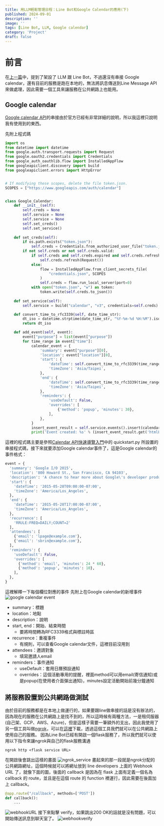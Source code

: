 ```yaml
---
title: 用LLM輕鬆管理日程：Line Bot和Google Calendar的應用(下)
published: 2024-09-01
description: ''
image: ''
tags: [Line Bot, LLM, Google calendar]
category: 'Project'
draft: false 
---
```

# 前言
在[上一篇](../first/)中，提到了架設了 LLM 跟 Line Bot，不過還沒有串接 Google calendar，還有目前的服務是跑在本地的，無法將訊息傳送到Line Message API來做處理，因此需要一個工具來讓服務在公共網路上也能用。

## Google calendar
[Google calendar API](https://developers.google.com/calendar/api/guides/overview?hl=zh-tw)的串接由於官方已經有非常詳細的說明，所以我這裡只說明我有使用到的東西。

先附上程式碼
```python
import os
from datetime import datetime
from google.auth.transport.requests import Request
from google.oauth2.credentials import Credentials
from google_auth_oauthlib.flow import InstalledAppFlow
from googleapiclient.discovery import build
from googleapiclient.errors import HttpError


# If modifying these scopes, delete the file token.json.
SCOPES = ["https://www.googleapis.com/auth/calendar"]


class Google_Calendar:
    def __init__(self):
        self.creds = None
        self.service = None
        self.service = None
        self.set_creds()
        self.set_service()
    
    def set_creds(self):
        if os.path.exists("token.json"):
            self.creds = Credentials.from_authorized_user_file("token.json", SCOPES)
        if not self.creds or not self.creds.valid:
            if self.creds and self.creds.expired and self.creds.refresh_token:
                self.creds.refresh(Request())
            else:
                flow = InstalledAppFlow.from_client_secrets_file(
                    "credentials.json", SCOPES
                )
                self.creds = flow.run_local_server(port=0)
            with open("token.json", "w") as token:
                token.write(self.creds.to_json())
    
    def set_service(self):
        self.service = build("calendar", "v3", credentials=self.creds)

    def convert_time_to_rfc3339(self, date_time_str):
        dt_iso = datetime.strptime(date_time_str, "%Y-%m-%d %H:%M").isoformat()
        return dt_iso

    def add_event(self, event):
        event["purpose"] = list(event["purpose"])
        for time_range in event["time"]:
            calendar_event = {
                'summary': event["purpose"][0],
                'location': event["location"][0],
                'start': {
                    'dateTime': self.convert_time_to_rfc3339(time_range[0]),
                    'timeZone': 'Asia/Taipei',
                },
                'end': {
                    'dateTime': self.convert_time_to_rfc3339(time_range[1]),
                    'timeZone': 'Asia/Taipei',
                },
                'reminders': {
                    'useDefault': False,
                    'overrides': [
                        {'method': 'popup', 'minutes': 30},
                    ],
                },
            }
            insert_event_result = self.service.events().insert(calendarId='primary', body=calendar_event).execute()
            print('Event created: %s' % (insert_event_result.get('htmlLink')))
```
這裡的程式碼主要是參照[Calendar API快速導覽入門](https://developers.google.com/calendar/api/quickstart/python?hl=zh-tw)中的 quickstart.py 所設置的串接程式碼，接下來就要添加Google calendar事件了，這是Google calendar的事件格式：
```python
event = {
  'summary': 'Google I/O 2015',
  'location': '800 Howard St., San Francisco, CA 94103',
  'description': 'A chance to hear more about Google\'s developer products.',
  'start': {
    'dateTime': '2015-05-28T09:00:00-07:00',
    'timeZone': 'America/Los_Angeles',
  },
  'end': {
    'dateTime': '2015-05-28T17:00:00-07:00',
    'timeZone': 'America/Los_Angeles',
  },
  'recurrence': [
    'RRULE:FREQ=DAILY;COUNT=2'
  ],
  'attendees': [
    {'email': 'lpage@example.com'},
    {'email': 'sbrin@example.com'},
  ],
  'reminders': {
    'useDefault': False,
    'overrides': [
      {'method': 'email', 'minutes': 24 * 60},
      {'method': 'popup', 'minutes': 10},
    ],
  },
}
```
這裡解釋一下每個欄位對應的事件
先附上在Google calendar的新增事件
![google calendar event](calendar_event.png)
- summary：標題
- location：地點
- description：說明
- start, end：開始、結束時間
    - 要將時間轉為RFC3339格式與標註時區
- recurrence：重複事件
    - 有規則，可以查看Google calendar文件，這裡目前沒用到
- attendees：邀請對象
    - 填寫邀請人email
- reminders：事件通知
    - useDefault：套用日曆預設通知
    - overrides：這個活動專用的提醒，裡面method可以用email(寄信通知)或是popup(在使用者介面彈出通知)，minutes設定活動開始前幾分鐘通知

## 將服務設置到公共網路做測試
由於目前的服務都是在本地上做運行的，如果要跟line做串接的話是沒有辦法的，因為現在的服務在公共網路上是找不到的，所以這時候有兩種方法，一是租伺服器(自己架、GCP、AWS、Azure)，但是這樣子需要一筆額外的支出，因此我使用了另一個工具叫做[ngrok](https://ngrok.com/)，可以在[這裡](https://ngrok.com/download)下載，透過這個工具我們就可以在公共網路上使用自己的服務。
因為Line Bot已經有開啟一個flask服務了，所以我們就可以使用以下指令來讓ngrok與自己的flask服務溝通
```
ngrok http <flask service URL>
```
在開啟後會跳出這樣的畫面
![ngrok_service](ngrok_service.png)
畫起來的那一段就是ngrok分配的公共網路網址，這個時候就可以將網址放到 line developers 上面的 Webhook URL 了，就像下面的圖，後面的 callback 是因為在 flask 上面有定義一個名為 callback 的 route，並且是在這個 route 的 function 裡運行，因此需要在後面加上 callback。
```python
@app.route("/callback", methods=['POST'])
def callback():
    ...
```
![webhookURL](webhook.png)
接下來點擊 verify，如果跳出200 OK的話就是沒有問題，可以開始傳送訊息到聊天室了。
![webhookverify](webhook_verify.png)